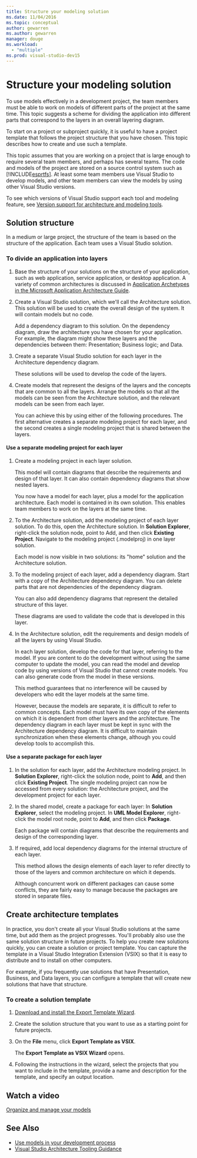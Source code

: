 ```yaml
---
title: Structure your modeling solution
ms.date: 11/04/2016
ms.topic: conceptual
author: gewarren
ms.author: gewarren
manager: douge
ms.workload:
  - "multiple"
ms.prod: visual-studio-dev15
---
```

# Structure your modeling solution

To use models effectively in a development project, the team members must be able to work on models of different parts of the project at the same time. This topic suggests a scheme for dividing the application into different parts that correspond to the layers in an overall layering diagram.

To start on a project or subproject quickly, it is useful to have a project template that follows the project structure that you have chosen. This topic describes how to create and use such a template.

This topic assumes that you are working on a project that is large enough to require several team members, and perhaps has several teams. The code and models of the project are stored on a source control system such as [!INCLUDE[esprtfs](../code-quality/includes/esprtfs_md.md)]. At least some team members use Visual Studio to develop models, and other team members can view the models by using other Visual Studio versions.

To see which versions of Visual Studio support each tool and modeling feature, see [Version support for architecture and modeling tools](../modeling/what-s-new-for-design-in-visual-studio.md#VersionSupport).

## Solution structure

In a medium or large project, the structure of the team is based on the structure of the application. Each team uses a Visual Studio solution.

### To divide an application into layers

1. Base the structure of your solutions on the structure of your application, such as web application, service application, or desktop application. A variety of common architectures is discussed in [Application Archetypes in the Microsoft Application Architecture Guide](http://go.microsoft.com/fwlink/?LinkId=196681).

2. Create a Visual Studio solution, which we'll call the Architecture solution. This solution will be used to create the overall design of the system. It will contain models but no code.

   Add a dependency diagram to this solution. On the dependency diagram, draw the architecture you have chosen for your application. For example, the diagram might show these layers and the dependencies between them: Presentation; Business logic; and Data.

4. Create a separate Visual Studio solution for each layer in the Architecture dependency diagram.

   These solutions will be used to develop the code of the layers.

5. Create models that represent the designs of the layers and the concepts that are common to all the layers. Arrange the models so that all the models can be seen from the Architecture solution, and the relevant models can be seen from each layer.

   You can achieve this by using either of the following procedures. The first alternative creates a separate modeling project for each layer, and the second creates a single modeling project that is shared between the layers.

#### Use a separate modeling project for each layer

1. Create a modeling project in each layer solution.

   This model will contain diagrams that describe the requirements and design of that layer. It can also contain dependency diagrams that show nested layers.

   You now have a model for each layer, plus a model for the application architecture. Each model is contained in its own solution. This enables team members to work on the layers at the same time.

2. To the Architecture solution, add the modeling project of each layer solution. To do this, open the Architecture solution. In **Solution Explorer**, right-click the solution node, point to Add, and then click **Existing Project**. Navigate to the modeling project (.modelproj) in one layer solution.

   Each model is now visible in two solutions: its "home" solution and the Architecture solution.

3. To the modeling project of each layer, add a dependency diagram. Start with a copy of the Architecture dependency diagram. You can delete parts that are not dependencies of the dependency diagram.

   You can also add dependency diagrams that represent the detailed structure of this layer.

   These diagrams are used to validate the code that is developed in this layer.

4. In the Architecture solution, edit the requirements and design models of all the layers by using Visual Studio.

   In each layer solution, develop the code for that layer, referring to the model. If you are content to do the development without using the same computer to update the model, you can read the model and develop code by using versions of Visual Studio that cannot create models. You can also generate code from the model in these versions.

   This method guarantees that no interference will be caused by developers who edit the layer models at the same time.

   However, because the models are separate, it is difficult to refer to common concepts. Each model must have its own copy of the elements on which it is dependent from other layers and the architecture. The dependency diagram in each layer must be kept in sync with the Architecture dependency diagram. It is difficult to maintain synchronization when these elements change, although you could develop tools to accomplish this.

#### Use a separate package for each layer

1. In the solution for each layer, add the Architecture modeling project. In **Solution Explorer**, right-click the solution node, point to **Add**, and then click **Existing Project**. The single modeling project can now be accessed from every solution: the Architecture project, and the development project for each layer.

2. In the shared model, create a package for each layer: In **Solution Explorer**, select the modeling project. In **UML Model Explorer**, right-click the model root node, point to **Add**, and then click **Package**.

   Each package will contain diagrams that describe the requirements and design of the corresponding layer.

3. If required, add local dependency diagrams for the internal structure of each layer.

   This method allows the design elements of each layer to refer directly to those of the layers and common architecture on which it depends.

   Although concurrent work on different packages can cause some conflicts, they are fairly easy to manage because the packages are stored in separate files.

## Create architecture templates

In practice, you don't create all your Visual Studio solutions at the same time, but add them as the project progresses. You'll probably also use the same solution structure in future projects. To help you create new solutions quickly, you can create a solution or project template. You can capture the template in a Visual Studio Integration Extension (VSIX) so that it is easy to distribute and to install on other computers.

For example, if you frequently use solutions that have Presentation, Business, and Data layers, you can configure a template that will create new solutions that have that structure.

### To create a solution template

1. [Download and install the Export Template Wizard](http://go.microsoft.com/fwlink/?LinkId=196686).

2. Create the solution structure that you want to use as a starting point for future projects.

3. On the **File** menu, click **Export Template as VSIX**.

   The **Export Template as VSIX Wizard** opens.

4. Following the instructions in the wizard, select the projects that you want to include in the template, provide a name and description for the template, and specify an output location.

## Watch a video

[Organize and manage your models](https://channel9.msdn.com/blogs/clinted/uml-with-vs-2010-part-9-organizing-and-managing-your-models)

## See Also

- [Use models in your development process](../modeling/use-models-in-your-development-process.md)
- [Visual Studio Architecture Tooling Guidance](../modeling/visual-studio-architecture-tooling-guidance.md)
